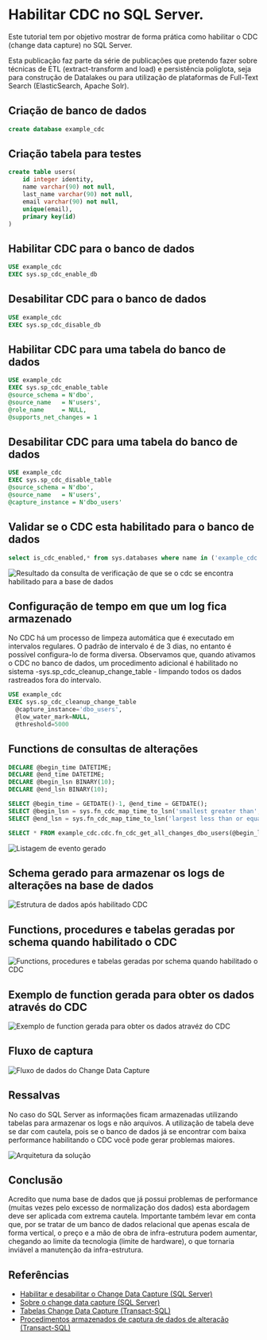
# Habilitar CDC no SQL Server.

Este tutorial tem por objetivo mostrar de forma prática como habilitar o CDC (change data capture) no SQL Server.

Esta publicação faz parte da série de publicações que pretendo fazer sobre técnicas de ETL (extract-transform and load) e persistência poliglota, seja para construção de Datalakes ou para utilização de plataformas de Full-Text Search (ElasticSearch, Apache Solr).

## Criação de banco de dados

```sql
create database example_cdc
```

## Criação tabela para testes

```sql
create table users(
	id integer identity,
	name varchar(90) not null,
	last_name varchar(90) not null,
	email varchar(90) not null,
	unique(email),
	primary key(id)
)
```

## Habilitar CDC para o banco de dados

```sql
USE example_cdc
EXEC sys.sp_cdc_enable_db  
```

## Desabilitar CDC para o banco de dados

```sql
USE example_cdc
EXEC sys.sp_cdc_disable_db
```

## Habilitar CDC para uma tabela do banco de dados

```sql
USE example_cdc
EXEC sys.sp_cdc_enable_table  
@source_schema = N'dbo',  
@source_name   = N'users',  
@role_name     = NULL,
@supports_net_changes = 1  
```

## Desabilitar CDC para uma tabela do banco de dados

```sql
USE example_cdc
EXEC sys.sp_cdc_disable_table  
@source_schema = N'dbo',  
@source_name   = N'users',
@capture_instance = N'dbo_users'
```

## Validar se o CDC esta habilitado para o banco de dados

```sql
select is_cdc_enabled,* from sys.databases where name in ('example_cdc')
```

![Resultado da consulta de verificação de que se o cdc se encontra habilitado para a base de dados](images/example_cdc-verify-database-is-enable.png)

## Configuração de tempo em que um log fica armazenado

No CDC há um processo de limpeza automática que é executado em intervalos regulares. O padrão de intervalo é de 3 dias, no entanto é possível configura-lo de forma diversa. Observamos que, quando ativamos o CDC no banco de dados, um procedimento adicional é habilitado no sistema -sys.sp_cdc_cleanup_change_table - limpando todos os dados rastreados fora do intervalo.

```sql
USE example_cdc
EXEC sys.sp_cdc_cleanup_change_table   
  @capture_instance='dbo_users',   
  @low_water_mark=NULL,  
  @threshold=5000
```

## Functions de consultas de alterações

```sql
DECLARE @begin_time DATETIME;
DECLARE @end_time DATETIME;
DECLARE @begin_lsn BINARY(10); 
DECLARE @end_lsn BINARY(10);

SELECT @begin_time = GETDATE()-1, @end_time = GETDATE();
SELECT @begin_lsn = sys.fn_cdc_map_time_to_lsn('smallest greater than', @begin_time); 
SELECT @end_lsn = sys.fn_cdc_map_time_to_lsn('largest less than or equal', @end_time);

SELECT * FROM example_cdc.cdc.fn_cdc_get_all_changes_dbo_users(@begin_lsn,@end_lsn,'all') 
```

![Listagem de evento gerado](images/example_cdc-log-1.png)


## Schema gerado para armazenar os logs de alterações na base de dados

![Estrutura de dados após habilitado CDC](images/example_cdc-after-enable.png)

## Functions, procedures e tabelas geradas por schema quando habilitado o CDC

![Functions, procedures e tabelas geradas por schema quando habilitado o CDC](images/example_cdc-fns-per-table.png)

## Exemplo de function gerada para obter os dados através do CDC

![Exemplo de function gerada para obter os dados atravéz do CDC](images/example_cdc-fn-per-table.png)

## Fluxo de captura

![Fluxo de dados do Change Data Capture](images/example_cdc-workflow-cdc.png)


## Ressalvas

No caso do SQL Server as informações ficam armazenadas utilizando tabelas para armazenar os logs e não arquivos. A utilização de tabela deve se dar com cautela, pois se o banco de dados já se encontrar com baixa performance habilitando o CDC você pode gerar problemas maiores.

![Arquitetura da solução](images/example_cdc-resalvas.png)


## Conclusão

Acredito que numa base de dados que já possui problemas de performance (muitas vezes pelo excesso de normalização dos dados) esta abordagem deve ser aplicada com extrema cautela. Importante também levar em conta que, por se tratar de um banco de dados relacional que apenas escala de forma vertical, o preço e a mão de obra de infra-estrutura podem aumentar, chegando ao limite da tecnologia (limite de hardware), o que tornaria inviável a manutenção da infra-estrutura.

## Referências

- [Habilitar e desabilitar o Change Data Capture (SQL Server)](https://docs.microsoft.com/pt-br/sql/relational-databases/track-changes/enable-and-disable-change-data-capture-sql-server?view=sql-server-2017)
- [Sobre o change data capture (SQL Server)](https://docs.microsoft.com/pt-br/sql/relational-databases/track-changes/about-change-data-capture-sql-server?view=sql-server-2017)
- [Tabelas Change Data Capture (Transact-SQL)](https://docs.microsoft.com/pt-br/sql/relational-databases/system-tables/change-data-capture-tables-transact-sql?view=sql-server-2017)
- [Procedimentos armazenados de captura de dados de alteração (Transact-SQL)](https://docs.microsoft.com/pt-br/sql/relational-databases/system-stored-procedures/change-data-capture-stored-procedures-transact-sql?view=sql-server-2017)
